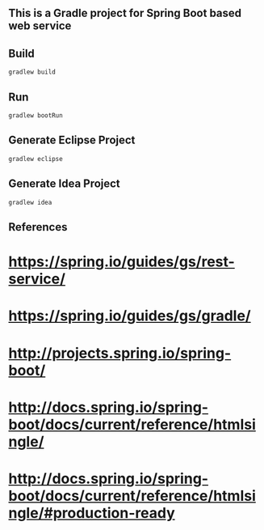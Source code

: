 ## This is a **Gradle** project for **Spring Boot** based web service ##

## **Build** ##
`gradlew build`

## **Run** ##
`gradlew bootRun`

## **Generate Eclipse Project** ##
`gradlew eclipse`

## **Generate Idea Project** ##
`gradlew idea`

## References ##
# https://spring.io/guides/gs/rest-service/
# https://spring.io/guides/gs/gradle/
# http://projects.spring.io/spring-boot/
# http://docs.spring.io/spring-boot/docs/current/reference/htmlsingle/
# http://docs.spring.io/spring-boot/docs/current/reference/htmlsingle/#production-ready
